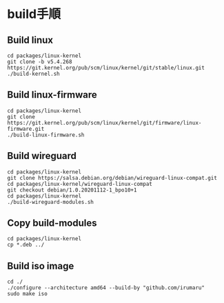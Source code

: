 # build手順

## Build linux

```
cd packages/linux-kernel
git clone -b v5.4.268 https://git.kernel.org/pub/scm/linux/kernel/git/stable/linux.git
./build-kernel.sh
```

## Build linux-firmware

```
cd packages/linux-kernel
git clone https://git.kernel.org/pub/scm/linux/kernel/git/firmware/linux-firmware.git
./build-linux-firmware.sh
```

## Build wireguard

```
cd packages/linux-kernel
git clone https://salsa.debian.org/debian/wireguard-linux-compat.git
cd packages/linux-kernel/wireguard-linux-compat
git checkout debian/1.0.20201112-1_bpo10+1
cd packages/linux-kernel
./build-wireguard-modules.sh
```

## Copy build-modules

```
cd packages/linux-kernel
cp *.deb ../
```

## Build iso image

```
cd ./
./configure --architecture amd64 --build-by "github.com/irumaru"
sudo make iso
```
